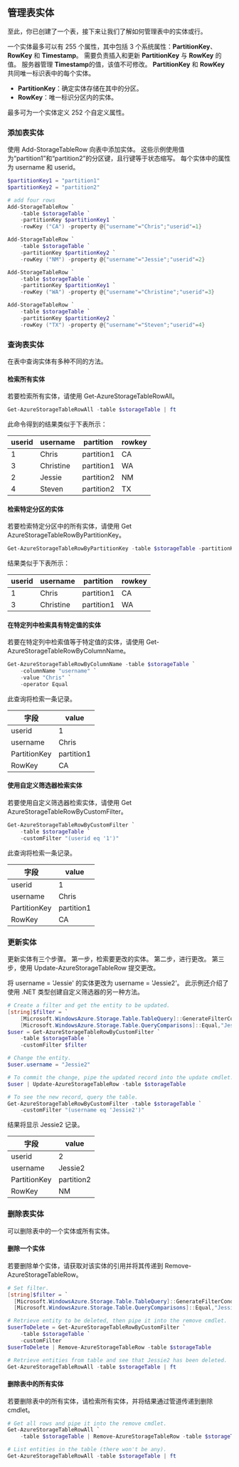 <!--created by Robin Shahan to go in the articles for table storage w/powershell.
    There is one for Azure Table Storage and one for Azure Cosmos DB Table API -->

## <a name="managing-table-entities"></a>管理表实体

至此，你已创建了一个表，接下来让我们了解如何管理表中的实体或行。 

一个实体最多可以有 255 个属性，其中包括 3 个系统属性：**PartitionKey**、**RowKey** 和 **Timestamp**。 需要负责插入和更新 **PartitionKey** 与 **RowKey** 的值。 服务器管理 **Timestamp**的值，该值不可修改。 **PartitionKey** 和 **RowKey** 共同唯一标识表中的每个实体。

* **PartitionKey**：确定实体存储在其中的分区。
* **RowKey**：唯一标识分区内的实体。

最多可为一个实体定义 252 个自定义属性。 

### <a name="add-table-entities"></a>添加表实体

使用 Add-StorageTableRow 向表中添加实体。 这些示例使用值为“partition1”和“partition2”的分区键，且行键等于状态缩写。 每个实体中的属性为 username 和 userid。 

```powershell
$partitionKey1 = "partition1"
$partitionKey2 = "partition2"

# add four rows 
Add-StorageTableRow `
    -table $storageTable `
    -partitionKey $partitionKey1 `
    -rowKey ("CA") -property @{"username"="Chris";"userid"=1}

Add-StorageTableRow `
    -table $storageTable `
    -partitionKey $partitionKey2 `
    -rowKey ("NM") -property @{"username"="Jessie";"userid"=2}

Add-StorageTableRow `
    -table $storageTable `
    -partitionKey $partitionKey1 `
    -rowKey ("WA") -property @{"username"="Christine";"userid"=3}

Add-StorageTableRow `
    -table $storageTable `
    -partitionKey $partitionKey2 `
    -rowKey ("TX") -property @{"username"="Steven";"userid"=4}
```

### <a name="query-the-table-entities"></a>查询表实体

在表中查询实体有多种不同的方法。

#### <a name="retrieve-all-entities"></a>检索所有实体

若要检索所有实体，请使用 Get-AzureStorageTableRowAll。

```powershell
Get-AzureStorageTableRowAll -table $storageTable | ft
```

此命令得到的结果类似于下表所示：

| userid | username | partition | rowkey |
|----|---------|---------------|----|
| 1 | Chris | partition1 | CA |
| 3 | Christine | partition1 | WA |
| 2 | Jessie | partition2 | NM |
| 4 | Steven | partition2 | TX |

#### <a name="retrieve-entities-for-a-specific-partition"></a>检索特定分区的实体

若要检索特定分区中的所有实体，请使用 Get AzureStorageTableRowByPartitionKey。

```powershell
Get-AzureStorageTableRowByPartitionKey -table $storageTable -partitionKey $partitionKey1 | ft
```
结果类似于下表所示：

| userid | username | partition | rowkey |
|----|---------|---------------|----|
| 1 | Chris | partition1 | CA |
| 3 | Christine | partition1 | WA |

#### <a name="retrieve-entities-for-a-specific-value-in-a-specific-column"></a>在特定列中检索具有特定值的实体

若要在特定列中检索值等于特定值的实体，请使用 Get-AzureStorageTableRowByColumnName。

```powershell
Get-AzureStorageTableRowByColumnName -table $storageTable `
    -columnName "username" `
    -value "Chris" `
    -operator Equal
```

此查询将检索一条记录。

|字段|value|
|----|----|
| userid | 1 |
| username | Chris |
| PartitionKey | partition1 |
| RowKey      | CA |

#### <a name="retrieve-entities-using-a-custom-filter"></a>使用自定义筛选器检索实体 

若要使用自定义筛选器检索实体，请使用 Get AzureStorageTableRowByCustomFilter。

```powershell
Get-AzureStorageTableRowByCustomFilter `
    -table $storageTable `
    -customFilter "(userid eq '1')"
```

此查询将检索一条记录。

|字段|value|
|----|----|
| userid | 1 |
| username | Chris |
| PartitionKey | partition1 |
| RowKey      | CA |

### <a name="updating-entities"></a>更新实体 

更新实体有三个步骤。 第一步，检索要更改的实体。 第二步，进行更改。 第三步，使用 Update-AzureStorageTableRow 提交更改。

将 username = 'Jessie' 的实体更改为 username = 'Jessie2'。 此示例还介绍了使用 .NET 类型创建自定义筛选器的另一种方法。 

```powershell
# Create a filter and get the entity to be updated.
[string]$filter = `
    [Microsoft.WindowsAzure.Storage.Table.TableQuery]::GenerateFilterCondition("username",`
    [Microsoft.WindowsAzure.Storage.Table.QueryComparisons]::Equal,"Jessie")
$user = Get-AzureStorageTableRowByCustomFilter `
    -table $storageTable `
    -customFilter $filter

# Change the entity.
$user.username = "Jessie2" 

# To commit the change, pipe the updated record into the update cmdlet.
$user | Update-AzureStorageTableRow -table $storageTable 

# To see the new record, query the table.
Get-AzureStorageTableRowByCustomFilter -table $storageTable `
    -customFilter "(username eq 'Jessie2')"
```

结果将显示 Jessie2 记录。

|字段|value|
|----|----|
| userid | 2 |
| username | Jessie2 |
| PartitionKey | partition2 |
| RowKey      | NM |

### <a name="deleting-table-entities"></a>删除表实体

可以删除表中的一个实体或所有实体。

#### <a name="deleting-one-entity"></a>删除一个实体

若要删除单个实体，请获取对该实体的引用并将其传递到 Remove-AzureStorageTableRow。

```powershell
# Set filter.
[string]$filter = `
  [Microsoft.WindowsAzure.Storage.Table.TableQuery]::GenerateFilterCondition("username",`
  [Microsoft.WindowsAzure.Storage.Table.QueryComparisons]::Equal,"Jessie2")

# Retrieve entity to be deleted, then pipe it into the remove cmdlet.
$userToDelete = Get-AzureStorageTableRowByCustomFilter `
    -table $storageTable `
    -customFilter 
$userToDelete | Remove-AzureStorageTableRow -table $storageTable 

# Retrieve entities from table and see that Jessie2 has been deleted.
Get-AzureStorageTableRowAll -table $storageTable | ft
```

#### <a name="delete-all-entities-in-the-table"></a>删除表中的所有实体 

若要删除表中的所有实体，请检索所有实体，并将结果通过管道传递到删除 cmdlet。 

```powershell
# Get all rows and pipe it into the remove cmdlet.
Get-AzureStorageTableRowAll `
    -table $storageTable | Remove-AzureStorageTableRow -table $storageTable 

# List entities in the table (there won't be any).
Get-AzureStorageTableRowAll -table $storageTable | ft
```

<!-- Update_Description: new articles on storage table entities powershell -->
<!-- ms.date: 11/27/2017 -->